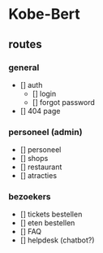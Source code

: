 # Kobe-Bert

## routes

### general

- [] auth
  - [] login
  - [] forgot password
- [] 404 page

### personeel (admin)

- [] personeel
- [] shops
- [] restaurant
- [] atracties

### bezoekers

- [] tickets bestellen
- [] eten bestellen
- [] FAQ
- [] helpdesk (chatbot?)
